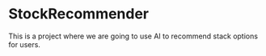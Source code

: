 # StockRecommender
This is a project where we are going to use AI to recommend stack options for users.
